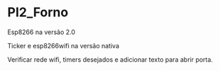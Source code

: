 # PI2_Forno

Esp8266 na versão 2.0

Ticker e esp8266wifi na versão nativa

Verificar rede wifi, timers desejados e adicionar texto para abrir porta.